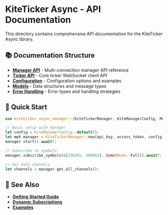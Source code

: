 # KiteTicker Async - API Documentation

This directory contains comprehensive API documentation for the KiteTicker Async library.

## 📚 Documentation Structure

- **[Manager API](manager.md)** - Multi-connection manager API reference
- **[Ticker API](ticker.md)** - Core ticker WebSocket client API
- **[Configuration](config.md)** - Configuration options and examples
- **[Models](models.md)** - Data structures and message types
- **[Error Handling](errors.md)** - Error types and handling strategies

## 🚀 Quick Start

```rust
use kiteticker_async_manager::{KiteTickerManager, KiteManagerConfig, Mode};

// Basic setup with manager
let config = KiteManagerConfig::default();
let mut manager = KiteTickerManager::new(api_key, access_token, config);
manager.start().await?;

// Subscribe to symbols
manager.subscribe_symbols(&[256265, 408065], Some(Mode::Full)).await?;

// Get data channels
let channels = manager.get_all_channels();
```

## 🔗 See Also

- **[Getting Started Guide](../guides/getting-started.md)**
- **[Dynamic Subscriptions](../guides/DYNAMIC_SUBSCRIPTION_GUIDE.md)**
- **[Examples](../examples/)**
